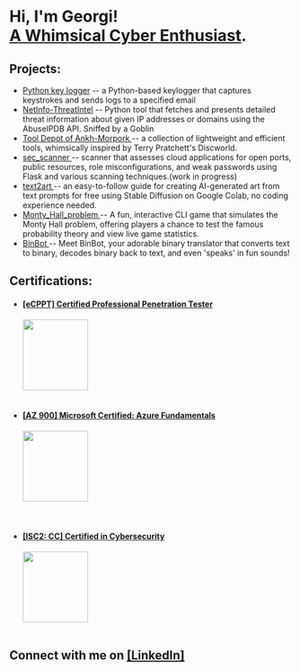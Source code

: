 <h1>Hi, I'm Georgi! <br/><a href="https://github.com/goro-dim">A Whimsical Cyber Enthusiast</a>.
  
<h2>Projects:</h2>
<ul>
  <li><a href="https://github.com/goro-dim/k_logger/">Python key logger</a> <span > -- a Python-based keylogger that captures keystrokes and sends logs to a specified email </span></li>
  <li><a href="https://github.com/goro-dim/net_info">NetInfo-ThreatIntel</a> <span> -- Python tool that fetches and presents detailed threat information about given IP addresses or domains using the AbuseIPDB API. Sniffed by a Goblin</span></li> 
<li>
    <a href="https://github.com/goro-dim/Tool-Depot-of-Ankh-Morpork/">
        Tool Depot of Ankh-Morpork </a>
        <span> -- a collection of lightweight and efficient tools, whimsically inspired by Terry Pratchett's Discworld.</span>
    
</li>

<li> 
  <a href="https://github.com/goro-dim/sec_scanner"> sec_scanner </a>
<span> -- scanner that assesses cloud applications for open ports, public resources, role misconfigurations, and weak passwords using Flask and various scanning techniques.(work in progress) </span>
</li>

<li> 
  <a href="https://github.com/goro-dim/text2art/"> text2art </a>
<span> --  an easy-to-follow guide for creating AI-generated art from text prompts for free using Stable Diffusion on Google Colab, no coding experience needed. </span>
</li>

<li> 
  <a href="https://github.com/goro-dim/Monty_Hall_problem/"> Monty_Hall_problem </a>
<span> --  A fun, interactive CLI game that simulates the Monty Hall problem, offering players a chance to test the famous probability theory and view live game statistics. </span>
</li>

<li> 
  <a href="https://github.com/goro-dim/BinBot/"> BinBot </a>
<span> --  Meet BinBot, your adorable binary translator that converts text to binary, decodes binary back to text, and even 'speaks' in fun sounds! </span>
</li>

</ul>  
        <h2>Certifications:</h2>
        <p class="certifications">
        <ul>
          <li><h4><a href="https://certs.ine.com/40cb29d6-2060-4ff4-b516-f49e8467118f">[eCPPT] Certified Professional Penetration Tester </h4></li>
            <a href="https://certs.ine.com/40cb29d6-2060-4ff4-b516-f49e8467118f">
                <img src="https://security.ine.com/wp-content/uploads/2023/08/eCPPT.png" alt="" style="width:116px;height:126px;">
            </a><br>
<br>
           <li><h4><a href="https://learn.microsoft.com/en-us/users/georgidimitrov-2406/credentials/3cd9abf39dd85033">[AZ 900] Microsoft Certified: Azure Fundamentals</a></h4> 
<a href="https://learn.microsoft.com/en-us/users/georgidimitrov-2406/credentials/3cd9abf39dd85033">
                <img src="https://learn.microsoft.com/de-de/media/learn/certification/badges/microsoft-certified-fundamentals-badge.svg" alt="" style="width:116px;height:126px;">
            </a></li><br>
<br>
    <li><h4><a href="https://www.credly.com/badges/e93bb634-fd9e-4265-bd94-ef231b1e2c74/">[ISC2: CC] Certified in Cybersecurity</a></h4>      
   <a href="https://www.credly.com/badges/e93bb634-fd9e-4265-bd94-ef231b1e2c74/">
                <img src="https://media.isc2.org/-/jssmedia/Project/ISC2/Main/Components/Product-Masthead/Badge-CC-black.png?h=880&iar=0&w=880&rev=25d7105d73c74ad799f8285bbc3492a8&hash=927CA1D1A552DA1AE05A58324D33CE49&mw=3840" alt="" style="width:116px;height:126px;">
            </a></li><br>
        </ul>
        </p>

<h2> Connect with me on <a href =https://www.linkedin.com/in/georgi-dimitrov-770886255/> [LinkedIn]<a/> </h2>

<!--
Comment
-->
